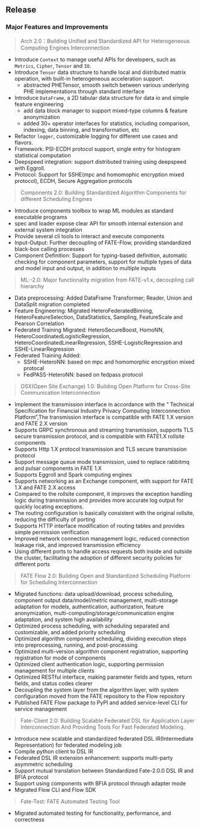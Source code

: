 ## Release
### Major Features and Improvements
> Arch 2.0：Building Unified and Standardized API for Heterogeneous Computing Engines Interconnection
* Introduce `Context` to manage useful APIs for developers, such as `Metrics`, `Cipher`, `Tensor` and `IO`.
* Introduce `Tensor` data structure to handle local and distributed matrix operation, with built-in heterogeneous acceleration support. 
  * abstracted PHETensor, smooth switch between various underlying PHE implementations through standard interface
* Introduce `DataFrame`, a 2D tabular data structure for data io and simple feature engineering
  * add data block manager to support mixed-type columns & feature anonymization
  * added 30+ operator interfaces for statistics, including comparison, indexing, data binning, and transformation, etc
* Refactor `logger`, customizable logging for different use cases and flavors.
* Framework: PSI-ECDH protocol support, single entry for histogram statistical computation 
* Deepspeed integration: support distributed training using deepspeed with Eggroll.
* Protocol: Support for SSHE(mpc and homomophic encryption mixed protocol), ECDH, Secure Aggregation protocols

> Components 2.0: Building Standardized Algorithm Components for different Scheduling Engines
* Introduce components toolbox to wrap ML modules as standard executable programs
* spec and loader expose clear API for smooth internal extension and external system integration
* Provide several cli tools to interact and execute components
* Input-Output: Further decoupling of FATE-Flow, providing standardized black-box calling processes 
* Component Definition: Support for typing-based definition, automatic checking for component parameters, support for multiple types of data and model input and output, in addition to multiple inputs

> ML:-2.0: Major functionality migration from FATE-v1.x, decoupling call hierarchy
* Data preprocessing: Added DataFrame Transformer; Reader, Union and DataSplit migration completed
* Feature Engineering: Migrated HeteroFederatedBinning, HeteroFeatureSelection, DataStatistics, Sampling, FeatureScale and Pearson Correlation
* Federated Training Migrated: HeteroSecureBoost, HomoNN, HeteroCoordinatedLogisticRegression, HeteroCoordinatedLinearRegression, SSHE-LogisticRegression and SSHE-LinearRegression
* Federated Training Added: 
  * SSHE-HeteroNN: based on mpc and homomorphic encryption mixed protocal
  * FedPASS-HeteroNN: based on fedpass protocol

> OSX(Open Site Exchange) 1.0: Building Open Platform for Cross-Site Communication Interconnection 
* Implement the transmission interface in accordance with the “ Technical Specification for Financial Industry Privacy Computing Interconnection Platform”,The transmission interface is compatible with FATE 1.X version and  FATE 2.X version
* Supports GRPC synchronous and streaming transmission, supports TLS secure transmission protocol, and is compatible with FATE1.X rollsite components
* Supports Http 1.X protocol transmission and TLS secure transmission protocol
* Support message queue mode transmission, used to replace rabbitmq and pulsar components in FATE 1.X
* Supports Eggroll and Spark computing engines
* Supports networking as an Exchange component, with support for FATE 1.X and FATE 2.X access
* Compared to the rollsite component, it improves the exception handling logic during transmission and provides more accurate log output for quickly locating exceptions.
* The routing configuration is basically consistent with the original rollsite, reducing the difficulty of porting
* Supports HTTP interface modification of routing tables and provides simple permission verification
* Improved network connection management logic, reduced connection leakage risk, and improved transmission efficiency
* Using different ports to handle access requests both inside and outside the cluster, facilitating the adoption of different security policies for different ports

> FATE Flow 2.0: Building Open and Standardized Scheduling Platform for Scheduling Interconnection
* Migrated functions: data upload/download, process scheduling, component output data/model/metric management, multi-storage adaptation for models, authentication, authorization, feature anonymization, multi-computing/storage/communication engine adaptation, and system high availability
* Optimized process scheduling, with scheduling separated and customizable, and added priority scheduling
* Optimized algorithm component scheduling, dividing execution steps into preprocessing, running, and post-processing
* Optimized multi-version algorithm component registration, supporting registration for mode of components
* Optimized client authentication logic, supporting permission management for multiple clients
* Optimized RESTful interface, making parameter fields and types, return fields, and status codes clearer
* Decoupling the system layer from the algorithm layer, with system configuration moved from the FATE repository to the Flow repository
* Published FATE Flow package to PyPI and added service-level CLI for service management


> Fate-Client 2.0: Building Scalable Federated DSL for Application Layer Interconnection And Providing Tools For Fast Federated Modeling.
* Introduce new scalable and standardized federated DSL IR(Intermediate Representation) for federated modeling job
* Compile python client to DSL IR
* Federated DSL IR extension enhancement: supports multi-party asymmetric scheduling
* Support mutual translation between Standardized Fate-2.0.0 DSL IR and BFIA protocol
* Support using components with BFIA protocol through adapter mode
* Migrated Flow CLI and Flow SDK

> Fate-Test: FATE Automated Testing Tool
* Migrated automated testing for functionality, performance, and correctness


